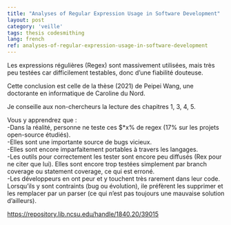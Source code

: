 ```yaml
---
title: "Analyses of Regular Expression Usage in Software Development"
layout: post
category: 'veille'
tags: thesis codesmithing
lang: french
ref: analyses-of-regular-expression-usage-in-software-development
---
```


Les expressions régulières (Regex) sont massivement utilisées, mais très peu testées car difficilement testables, donc d’une fiabilité douteuse.  
  
Cette conclusion est celle de la thèse (2021) de Peipei Wang, une doctorante en informatique de Caroline du Nord.  
  
Je conseille aux non-chercheurs la lecture des chapitres 1, 3, 4, 5.  
  
Vous y apprendrez que :  
-Dans la réalité, personne ne teste ces $\*x% de regex (17% sur les projets open-source étudiés).  
-Elles sont une importante source de bugs vicieux.  
-Elles sont encore imparfaitement portables à travers les langages.  
-Les outils pour correctement les tester sont encore peu diffusés (Rex pour ne citer que lui). Elles sont encore trop testées simplement par branch coverage ou statement coverage, ce qui est erroné.  
-Les développeurs en ont peur et y touchent très rarement dans leur code. Lorsqu’ils y sont contraints (bug ou évolution), ile préfèrent les supprimer et les remplacer par un parser (ce qui n’est pas toujours une mauvaise solution d’ailleurs).

<https://repository.lib.ncsu.edu/handle/1840.20/39015>